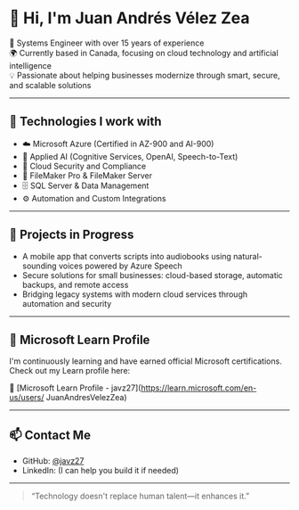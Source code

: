 # 👋 Hi, I'm Juan Andrés Vélez Zea

🎯 Systems Engineer with over 15 years of experience  
🌍 Currently based in Canada, focusing on cloud technology and artificial intelligence  
💡 Passionate about helping businesses modernize through smart, secure, and scalable solutions

---

## 🚀 Technologies I work with

- ☁️ Microsoft Azure (Certified in AZ-900 and AI-900)
- 🤖 Applied AI (Cognitive Services, OpenAI, Speech-to-Text)
- 🔐 Cloud Security and Compliance
- 🧩 FileMaker Pro & FileMaker Server
- 🗄️ SQL Server & Data Management
- ⚙️ Automation and Custom Integrations

---

## 📱 Projects in Progress

- A mobile app that converts scripts into audiobooks using natural-sounding voices powered by Azure Speech
- Secure solutions for small businesses: cloud-based storage, automatic backups, and remote access
- Bridging legacy systems with modern cloud services through automation and security

---

## 📘 Microsoft Learn Profile

I'm continuously learning and have earned official Microsoft certifications.  
Check out my Learn profile here:

🔗 [Microsoft Learn Profile - javz27](https://learn.microsoft.com/en-us/users/
JuanAndresVelezZea)

---

## 📫 Contact Me

- GitHub: [@javz27](https://github.com/javz27)
- LinkedIn: (I can help you build it if needed)

---

> “Technology doesn't replace human talent—it enhances it.”
